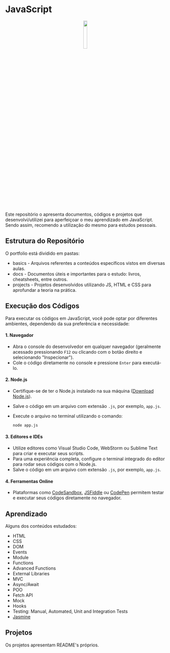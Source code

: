 # JavaScript

<div align="center">
  <img src="https://github.com/user-attachments/assets/daaf2151-061f-41fe-8eed-1a747dead135" style="width: 15%;"/>
</div>
<br>
Este repositório o apresenta documentos, códigos e projetos que desenvolvi/utilizei para aperfeiçoar o meu aprendizado em JavaScript.
Sendo assim, recomendo a utilização do mesmo para estudos pessoais.

## Estrutura do Repositório

O portfolio está dividido em pastas:

- basics - Arquivos referentes a conteúdos específicos vistos em diversas aulas.
- docs - Documentos úteis e importantes para o estudo: livros, cheatsheets, entre outros.
- projects - Projetos desenvolvidos utilizando JS, HTML e CSS para aprofundar a teoria na prática.

## Execução dos Códigos

Para executar os códigos em JavaScript, você pode optar por diferentes ambientes, dependendo da sua preferência e necessidade:

#### 1. Navegador
- Abra o console do desenvolvedor em qualquer navegador (geralmente acessado pressionando `F12` ou clicando com o botão direito e selecionando "Inspecionar").
- Cole o código diretamente no console e pressione `Enter` para executá-lo.

#### 2. Node.js
- Certifique-se de ter o Node.js instalado na sua máquina ([Download Node.js](https://nodejs.org/)).
- Salve o código em um arquivo com extensão `.js`, por exemplo, `app.js`.
- Execute o arquivo no terminal utilizando o comando:
  
  ```bash
  node app.js
  
#### 3. Editores e IDEs
- Utilize editores como Visual Studio Code, WebStorm ou Sublime Text para criar e executar seus scripts.
- Para uma experiência completa, configure o terminal integrado do editor para rodar seus códigos com o Node.js.
- Salve o código em um arquivo com extensão `.js`, por exemplo, `app.js`.

#### 4. Ferramentas Online
- Plataformas como [CodeSandbox](https://codesandbox.io/), [JSFiddle](https://jsfiddle.net/) ou [CodePen](https://codepen.io/) permitem testar e executar seus códigos diretamente no navegador.

## Aprendizado

Alguns dos conteúdos estudados:

- HTML
- CSS
- DOM
- Events
- Module
- Functions
- Advanced Functions
- External Libraries
- MVC
- Async/Await
- POO
- Fetch API
- Mock
- Hooks
- Testing: Manual, Automated, Unit and Integration Tests
- [Jasmine](https://github.com/jasmine)

## Projetos

Os projetos apresentam README's próprios.
